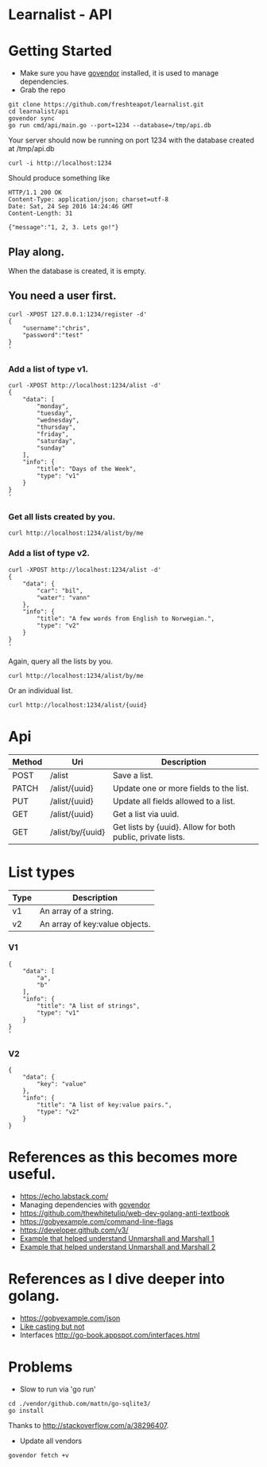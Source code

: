 # Learnalist - API

# Getting Started

* Make sure you have [govendor](https://github.com/kardianos/govendor) installed, it is used to manage dependencies.
* Grab the repo
```
git clone https://github.com/freshteapot/learnalist.git
cd learnalist/api
govendor sync
go run cmd/api/main.go --port=1234 --database=/tmp/api.db
```
Your server should now be running on port 1234 with the database created at /tmp/api.db

```
curl -i http://localhost:1234
```

Should produce something like
```
HTTP/1.1 200 OK
Content-Type: application/json; charset=utf-8
Date: Sat, 24 Sep 2016 14:24:46 GMT
Content-Length: 31

{"message":"1, 2, 3. Lets go!"}
```

## Play along.
When the database is created, it is empty.

## You need a user first.
```
curl -XPOST 127.0.0.1:1234/register -d'
{
    "username":"chris",
    "password":"test"
}
'
```

### Add a list of type v1.

```
curl -XPOST http://localhost:1234/alist -d'
{
    "data": [
        "monday",
        "tuesday",
        "wednesday",
        "thursday",
        "friday",
        "saturday",
        "sunday"
    ],
    "info": {
        "title": "Days of the Week",
        "type": "v1"
    }
}
'
```

### Get all lists created by you.
```
curl http://localhost:1234/alist/by/me
```

### Add a list of type v2.

```
curl -XPOST http://localhost:1234/alist -d'
{
    "data": {
        "car": "bil",
        "water": "vann"
    },
    "info": {
        "title": "A few words from English to Norwegian.",
        "type": "v2"
    }
}
'
```

Again, query all the lists by you.
```
curl http://localhost:1234/alist/by/me
```

Or an individual list.
```
curl http://localhost:1234/alist/{uuid}
```

# Api

| Method | Uri | Description |
| --- | --- | --- |
| POST | /alist | Save a list. |
| PATCH | /alist/{uuid} | Update one or more fields to the list. |
| PUT | /alist/{uuid} | Update all fields allowed to a list. |
| GET | /alist/{uuid} | Get a list via uuid. |
| GET | /alist/by/{uuid} | Get lists by {uuid}. Allow for both public, private lists. |



# List types

| Type | Description |
| --- | --- |
| v1 | An array of a string.|
| v2 | An array of key:value objects.|

### V1

```
{
    "data": [
        "a",
        "b"
    ],
    "info": {
        "title": "A list of strings",
        "type": "v1"
    }
}
'
```

### V2

```
{
    "data": {
        "key": "value"
    },
    "info": {
        "title": "A list of key:value pairs.",
        "type": "v2"
    }
}
```

# References as this becomes more useful.

* https://echo.labstack.com/
* Managing dependencies with [govendor](https://github.com/kardianos/govendor)
* https://github.com/thewhitetulip/web-dev-golang-anti-textbook
* https://gobyexample.com/command-line-flags
* https://developer.github.com/v3/
* [Example that helped understand Unmarshall and Marshall 1](http://mattyjwilliams.blogspot.no/2013/01/using-go-to-unmarshal-json-lists-with.html)
* [Example that helped understand Unmarshall and Marshall 2](https://gist.github.com/mdwhatcott/8dd2eef0042f7f1c0cd8)

# References as I dive deeper into golang.
* https://gobyexample.com/json
* [Like casting but not](https://golang.org/ref/spec#Type_assertions)
* Interfaces http://go-book.appspot.com/interfaces.html


# Problems

* Slow to run via 'go run'
```
cd ./vendor/github.com/mattn/go-sqlite3/
go install
```

Thanks to http://stackoverflow.com/a/38296407.

* Update all vendors
```
govendor fetch +v
```
